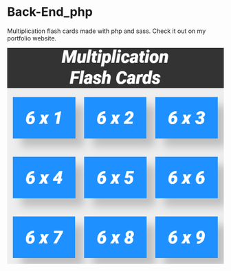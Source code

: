 # Back-End_php

Multiplication flash cards made with php and sass.
Check it out on my portfolio website.

![Screenshot of flash cards](screenshots/card_flash_cards.png)
